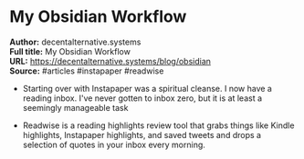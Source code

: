 # My Obsidian Workflow

**Author:** decentalternative.systems  
**Full title:** My Obsidian Workflow  
**URL:** https://decentalternative.systems/blog/obsidian  
**Source:** #articles #instapaper #readwise

- Starting over with Instapaper was a spiritual cleanse. I now have a reading inbox. I've never gotten to inbox zero, but it is at least a seemingly manageable task 
   
- Readwise is a reading highlights review tool that grabs things like Kindle highlights, Instapaper highlights, and saved tweets and drops a selection of quotes in your inbox every morning. 
   
